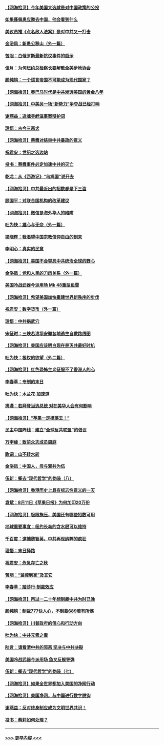 #### [【网海拾贝】今年美国大选就是对中国政策的公投](../pages/nsc993/n12350973.md?t=08231551) 
#### [如果蓬佩奥应邀去中国，他会看到什么](../pages/nsc993/n12350945.md?t=08231551) 
#### [美议员推《点名敌人法案》是对中共又一打击](../pages/nsc993/n12350765.md?t=08231551) 
#### [金浴凤：新愚公移山（外一篇）](../pages/nsc993/n12350253.md?t=08231551) 
#### [苦胆：白俄罗斯最新抗议事件的启示](../pages/nsc993/n12349989.md?t=08231551) 
#### [佳月：为何纽约总检察长要解散全美步枪协会](../pages/nsc993/n12349939.md?t=08231551) 
#### [颜纯钩：一个谎言帝国不可能成为现代国家？](../pages/nsc993/n12349898.md?t=08231551) 
#### [【网海拾贝】奥巴马时代是中共渗透美国的黄金八年](../pages/nsc993/n12349284.md?t=08231551) 
#### [【网海拾贝】中美另一场“新势力”争夺战已经打响](../pages/nsc993/n12346998.md?t=08231551) 
#### [谢燕益：追魂寻衅滋事案辩护词](../pages/nsc993/n12346892.md?t=08231551) 
#### [理悟：古今三恶犬](../pages/nsc993/n12345190.md?t=08231551) 
#### [【网海拾贝】蔡霞对结束中共暴政的意义](../pages/nsc993/n12344263.md?t=08231551) 
#### [祝君安：世纪之选边站](../pages/nsc993/n12342382.md?t=08231551) 
#### [投书：蔡霞事件必定加速中共的灭亡](../pages/nsc993/n12341881.md?t=08231551) 
#### [乾龙：从《西游记》“乌鸡国”说开去](../pages/nsc993/n12341690.md?t=08231551) 
#### [【网海拾贝】中共最近出的招数都是下三滥](../pages/nsc993/n12341593.md?t=08231551) 
#### [顾国平：对联合国机构的改革建议](../pages/nsc993/n12339928.md?t=08231551) 
#### [【网海拾贝】微信是海外华人的陷阱](../pages/nsc993/n12338868.md?t=08231551) 
#### [吐为快：雄心与无奈（外一篇）](../pages/nsc993/n12338132.md?t=08231551) 
#### [梁晓辉：我渴望中国宗教信仰自由的到来](../pages/nsc993/n12336657.md?t=08231551) 
#### [李明心：真实的民意](../pages/nsc993/n12336089.md?t=08231551) 
#### [【网海拾贝】美国不会容忍中共统治全球的野心](../pages/nsc993/n12336063.md?t=08231551) 
#### [金浴凤：党和人民的刀肉关系（外一篇）](../pages/nsc993/n12335834.md?t=08231551) 
#### [美国冷战武器今派用场 Mk 48重型鱼雷](../pages/nsc993/n12335354.md?t=08231551) 
#### [【网海拾贝】希望美国加快重建世界新秩序的步伐](../pages/nsc993/n12334224.md?t=08231551) 
#### [祝君安：数字货币（外一篇）](../pages/nsc993/n12334186.md?t=08231551) 
#### [理悟：中共祸武穴](../pages/nsc993/n12333962.md?t=08231551) 
#### [宋征时：三峡若溃坝安徽各地逃生自救路线图](../pages/nsc993/n12332450.md?t=08231551) 
#### [【网海拾贝】美国应该明白现在是灭共最好时机](../pages/nsc993/n12332313.md?t=08231551) 
#### [吐为快：极权的欲望（外二篇）](../pages/nsc993/n12332089.md?t=08231551) 
#### [【网海拾贝】红色恐怖主义征服不了香港人的心](../pages/nsc993/n12329296.md?t=08231551) 
#### [李春草：专制的末日](../pages/nsc993/n12329079.md?t=08231551) 
#### [吐为快：木兰花‧加速道](../pages/nsc993/n12327366.md?t=08231551) 
#### [拂潇：若拜登当选总统 对在美华人会有何影响](../pages/nsc993/n12295996.md?t=08231551) 
#### [【网海拾贝】“苹果一定撑落去！”](../pages/nsc993/n12326784.md?t=08231551) 
#### [民主中国阵线：建立“全球反共联盟”的倡议](../pages/nsc993/n12324177.md?t=08231551) 
#### [万李缘：致前众志成员周庭](../pages/nsc993/n12324635.md?t=08231551) 
#### [歌词：山不转水转](../pages/nsc993/n12324599.md?t=08231551) 
#### [金浴凤：中国人，毋与邪共为伍](../pages/nsc993/n12324257.md?t=08231551) 
#### [伍新：撕去“现代哲学”的伪装（八）](../pages/nsc993/n12324188.md?t=08231551) 
#### [【网海拾贝】香港历史上具有标志性意义的一天](../pages/nsc993/n12324021.md?t=08231551) 
#### [袁斌：8月11日《苹果日报》为何加印20万份](../pages/nsc993/n12323955.md?t=08231551) 
#### [【网海拾贝】极限施压，美国还有哪些招数可用](../pages/nsc993/n12322512.md?t=08231551) 
#### [地球重要事宜：纽约长岛的含水层可以维持](../pages/nsc993/n12321844.md?t=08231551) 
#### [千百度：逮捕黎智英，中共再现纳粹的疯狂](../pages/nsc993/n12321777.md?t=08231551) 
#### [理悟：末日择路](../pages/nsc993/n12320812.md?t=08231551) 
#### [祝君安：危急存亡之秋](../pages/nsc993/n12320795.md?t=08231551) 
#### [苦胆：“监控到家”及其它](../pages/nsc993/n12320751.md?t=08231551) 
#### [李春草：踏莎行·制裁效应](../pages/nsc993/n12318290.md?t=08231551) 
#### [【网海拾贝】再过一二十年想制裁中共为时已晚](../pages/nsc993/n12318195.md?t=08231551) 
#### [颜纯钩：制裁777快人心，不制裁689若有所憾](../pages/nsc993/n12316912.md?t=08231551) 
#### [【网海拾贝】川普政府的信心和行动方向](../pages/nsc993/n12316673.md?t=08231551) 
#### [吐为快：中共元素之毒](../pages/nsc993/n12316547.md?t=08231551) 
#### [陆言：请看清中共的邪恶 坚决与中共决裂](../pages/nsc993/n12315784.md?t=08231551) 
#### [美国冷战武器今派用场 鱼叉反舰导弹](../pages/nsc993/n12316258.md?t=08231551) 
#### [伍新：撕去“现代哲学”的伪装（七）](../pages/nsc993/n12315846.md?t=08231551) 
#### [【网海拾贝】如果全世界都加入美国的净网行动](../pages/nsc993/n12315588.md?t=08231551) 
#### [【网海拾贝】美国净网，与中国进行数字脱钩](../pages/nsc993/n12312813.md?t=08231551) 
#### [谢燕益：反对终身制应成为文明世界共识！](../pages/nsc993/n12310465.md?t=08231551) 
#### [投书：蔡莉如何处理？](../pages/nsc993/n12310224.md?t=08231551) 

----
#### [ >>> 更早内容 <<< ](../indexes/nsc993-earlier.md)
